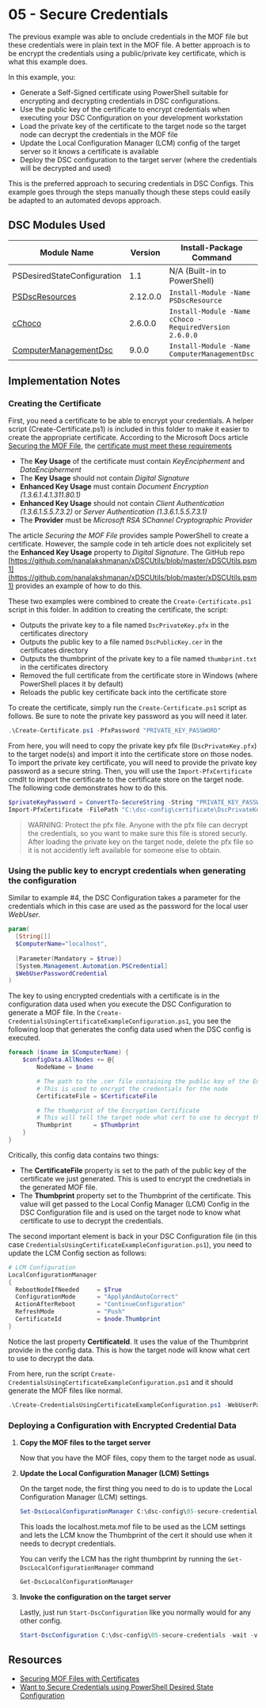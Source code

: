 # 05 - Secure Credentials

The previous example was able to onclude credentials in the MOF file but these credentials were in plain text in the MOF file.  A better approach is to be encrypt the credentials using a public/private key certificate, which is what this example does.  

In this example, you:

- Generate a Self-Signed certificate using PowerShell suitable for encrypting and decrypting credentials in DSC configurations.
- Use the public key of the certificate to encrypt credentials when executing your DSC Configuration on your development workstation
- Load the private key of the certificate to the target node so the target node can decrypt the credentials in the MOF file
- Update the Local Configuration Manager (LCM) config of the target server so it knows a certificate is available
- Deploy the DSC configuration to the target server (where the credentials will be decrypted and used)

This is the preferred approach to securing credentials in DSC Configs.  This example goes through the steps manually though these steps could easily be adapted to an automated devops approach.

## DSC Modules Used

| Module Name                                                                      | Version  | Install-Package Command                                | DSC Resource(s) |
|----------------------------------------------------------------------------------|----------|--------------------------------------------------------|-----------------|
| PSDesiredStateConfiguration                                                      | 1.1      | N/A (Built-in to PowerShell)                           | File            |
| [PSDscResources](https://github.com/PowerShell/PSDscResources)                   | 2.12.0.0 | `Install-Module -Name PSDscResource`                   | WindowsFeature  |
| [cChoco](https://docs.chocolatey.org/en-us/features/integrations#powershell-dsc) | 2.6.0.0  | `Install-Module -Name cChoco -RequiredVersion 2.6.0.0` | cChocoInstaller, cChocoPackageInstaller |
| [ComputerManagementDsc](https://github.com/dsccommunity/ComputerManagementDsc)   | 9.0.0    | `Install-Module -Name ComputerManagementDsc`           | User            |

## Implementation Notes

### Creating the Certificate

First, you need a certificate to be able to encrypt your credentials.  A helper script (Create-Certificate.ps1) is included in this folder to make it easier to create the appropriate certificate.  According to the Microsoft Docs article [Securing the MOF File](https://learn.microsoft.com/en-us/powershell/dsc/pull-server/securemof), the [certificate must meet these requirements](https://learn.microsoft.com/en-us/powershell/dsc/pull-server/securemof?view=dsc-1.1#certificate-requirements)

- The **Key Usage** of the certificate must contain *KeyEncipherment* and *DataEncipherment*
- The **Key Usage** should not contain *Digital Signature*
- **Enhanced Key Usage** must contain *Document Encryption (1.3.6.1.4.1.311.80.1)*
- **Enhanced Key Usage** should not contain *Client Authentication (1.3.6.1.5.5.7.3.2)* or *Server Authentication (1.3.6.1.5.5.7.3.1)*
- The **Provider** must be *Microsoft RSA SChannel Cryptographic Provider*

The article *Securing the MOF File* provides sample PowerShell to create a certificate.  However, the sample code in teh article does not explicitely set the **Enhanced Key Usage** property to *Digital Signature*.  The GitHub repo [https://github.com/nanalakshmanan/xDSCUtils/blob/master/xDSCUtils.psm1](https://github.com/nanalakshmanan/xDSCUtils/blob/master/xDSCUtils.psm1) provides an example of how to do this.  

These two examples were combined to create the `Create-Certificate.ps1` script in this folder.  In addition to creating the certificate, the script:

- Outputs the private key to a file named `DscPrivateKey.pfx` in the certificates directory
- Outputs the public key to a file named `DscPublicKey.cer` in the certificates directory
- Outputs the thumbprint of the private key to a file named `thumbprint.txt` in the certificates directory
- Removed the full certificate from the certificate store in Windows (where PowerShell places it by default)
- Reloads the public key certificate back into the certificate store

To create the certificate, simply run the `Create-Certificate.ps1` script as follows.  Be sure to note the private key password as you will need it later.

```PowerShell
.\Create-Certificate.ps1 -PfxPassword "PRIVATE_KEY_PASSWORD"
```

From here, you will need to copy the private key pfx file (`DscPrivateKey.pfx`) to the target node(s) and import it into the certificate store on those nodes.  To import the private key certificate, you will need to provide the private key password as a secure string.  Then, you will use the `Import-PfxCertificate` cmdlt to import the certificate to the certificate store on the target node.  The following code demonstrates how to do this.

```PowerShell
$privateKeyPassword = ConvertTo-SecureString -String "PRIVATE_KEY_PASSWORD" -Force -AsPlainText
Import-PfxCertificate -FilePath "C:\dsc-config\certificate\DscPrivateKey.pfx" -CertStoreLocation Cert:\LocalMachine\My -Password $privateKeyPassword
```

> WARNING: Protect the pfx file.  Anyone with the pfx file can decrypt the credentials, so you want to make sure this file is stored securly.  After loading the private key on the target node, delete the pfx file so it is not accidently left available for someone else to obtain.

### Using the public key to encrypt credentials when generating the configuration

Similar to example #4, the DSC Configuration takes a parameter for the credentials which in this case are used as the password for the local user *WebUser*.

```PowerShell
param(
  [String[]]
  $ComputerName="localhost",
  
  [Parameter(Mandatory = $true)]
  [System.Management.Automation.PSCredential]
  $WebUserPasswordCredential
)
```

The key to using encrypted credentials with a certificate is in the configuration data used when you execute the DSC Configuration to generate a MOF file.  In the `Create-CredentialsUsingCertificateExampleConfiguration.ps1`, you see the following loop that generates the config data used when the DSC config is executed.

```PowerShell
foreach ($name in $ComputerName) {
    $configData.AllNodes += @{
        NodeName = $name

        # The path to the .cer file containing the public key of the Encryption Certificate
        # This is used to encrypt the credentials for the node
        CertificateFile = $CertificateFile

        # The thumbprint of the Encryption Certificate
        # This will tell the target node what cert to use to decrypt the credentials
        Thumbprint      = $Thumbprint
    }
}
```

Critically, this config data contains two things:

- The **CertificateFile** property is set to the path of the public key of the certificate we just generated.  This is used to encrypt the crednetials in the generated MOF file.
- The **Thumbprint** property set to the Thumbprint of the certificate.  This value will get passed to the Local Config Manager (LCM) Config in the DSC Configuration file and is used on the target node to know what certificate to use to decrypt the credentials.

The second important element is back in your DSC Configuration file (in this case `CredentialsUsingCertificateExampleConfiguration.ps1`), you need to update the LCM Config section as follows:

```PowerShell
# LCM Configuration
LocalConfigurationManager 
{
  RebootNodeIfNeeded     = $True
  ConfigurationMode      = "ApplyAndAutoCorrect"
  ActionAfterReboot      = "ContinueConfiguration"
  RefreshMode            = "Push"
  CertificateId          = $node.Thumbprint
}
```

Notice the last property **CertificateId**.  It uses the value of the Thumbprint provide in the config data.  This is how the target node will know what cert to use to decrypt the data.

From here, run the script `Create-CredentialsUsingCertificateExampleConfiguration.ps1` and it should generate the MOF files like normal.

```PowerShell
.\Create-CredentialsUsingCertificateExampleConfiguration.ps1 -WebUserPassword "WEB_USER_PASSWORD"
```

### Deploying a Configuration with Encrypted Credential Data

1. **Copy the MOF files to the target server**

    Now that you have the MOF files, copy them to the target node as usual.

2. **Update the Local Configuration Manager (LCM) Settings**

    On the target node, the first thing you need to do is to update the Local Configuration Manager (LCM) settings.  

    ```PowerShell
    Set-DscLocalConfigurationManager C:\dsc-config\05-secure-credentials -Verbose -Force
    ```

    This loads the localhost.meta.mof file to be used as the LCM settings and lets the LCM know the Thumbprint of the cert it should use when it needs to decrypt credentials.

    You can verify the LCM has the right thumbprint by running the `Get-DscLocalConfigurationManager` command

    ```PowerShell
    Get-DscLocalConfigurationManager
    ```

3. **Invoke the configuration on the target server**

    Lastly, just run `Start-DscConfiguration` like you normally would for any other config.

    ```PowerShell
    Start-DscConfiguration C:\dsc-config\05-secure-credentials -wait -verbose -force
    ```

## Resources

- [Securing MOF Files with Certificates](https://learn.microsoft.com/en-us/powershell/dsc/pull-server/securemof?view=dsc-1.1)
- [Want to Secure Credentials using PowerShell Desired State Configuration](https://devblogs.microsoft.com/powershell/want-to-secure-credentials-in-windows-powershell-desired-state-configuration/)